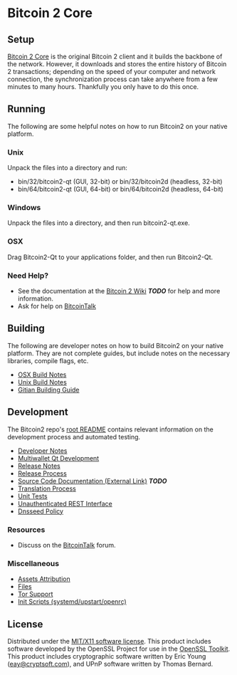 Bitcoin 2 Core
=====================

Setup
---------------------
[Bitcoin 2 Core](https://bitc2.org/) is the original Bitcoin 2 client and it builds the backbone of the network. However, it downloads and stores the entire history of Bitcoin 2 transactions; depending on the speed of your computer and network connection, the synchronization process can take anywhere from a few minutes to many hours. Thankfully you only have to do this once.

Running
---------------------
The following are some helpful notes on how to run Bitcoin2 on your native platform.

### Unix

Unpack the files into a directory and run:

- bin/32/bitcoin2-qt (GUI, 32-bit) or bin/32/bitcoin2d (headless, 32-bit)
- bin/64/bitcoin2-qt (GUI, 64-bit) or bin/64/bitcoin2d (headless, 64-bit)

### Windows

Unpack the files into a directory, and then run bitcoin2-qt.exe.

### OSX

Drag Bitcoin2-Qt to your applications folder, and then run Bitcoin2-Qt.

### Need Help?

* See the documentation at the [Bitcoin 2 Wiki](https://en.bitcoin.it/wiki/Main_Page) ***TODO***
  for help and more information.
* Ask for help on [BitcoinTalk](https://bitcointalk.org/index.php?topic=2871452.0)

Building
---------------------
The following are developer notes on how to build Bitcoin2 on your native platform. They are not complete guides, but include notes on the necessary libraries, compile flags, etc.

- [OSX Build Notes](build-osx.md)
- [Unix Build Notes](build-unix.md)
- [Gitian Building Guide](gitian-building.md)

Development
---------------------
The Bitcoin2 repo's [root README](https://github.com/Bitcoin2-Project/Bitcoin2/blob/master/README.md) contains relevant information on the development process and automated testing.

- [Developer Notes](developer-notes.md)
- [Multiwallet Qt Development](multiwallet-qt.md)
- [Release Notes](release-notes.md)
- [Release Process](release-process.md)
- [Source Code Documentation (External Link)](https://dev.visucore.com/bitcoin/doxygen/) ***TODO***
- [Translation Process](translation_process.md)
- [Unit Tests](unit-tests.md)
- [Unauthenticated REST Interface](REST-interface.md)
- [Dnsseed Policy](dnsseed-policy.md)

### Resources

* Discuss on the [BitcoinTalk](https://bitcointalk.org/index.php?topic=2871452.0) forum.

### Miscellaneous
- [Assets Attribution](assets-attribution.md)
- [Files](files.md)
- [Tor Support](tor.md)
- [Init Scripts (systemd/upstart/openrc)](init.md)

License
---------------------
Distributed under the [MIT/X11 software license](http://www.opensource.org/licenses/mit-license.php).
This product includes software developed by the OpenSSL Project for use in the [OpenSSL Toolkit](https://www.openssl.org/). This product includes
cryptographic software written by Eric Young ([eay@cryptsoft.com](mailto:eay@cryptsoft.com)), and UPnP software written by Thomas Bernard.
